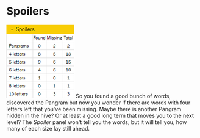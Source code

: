 # Spoilers

![Spoilers](assets/spoilers-light.png) So you found a good bunch of words, discovered the Pangram but now you wonder if there are words with four letters left that you've been missing. Maybe there is another Pangram hidden in the hive? Or at least a good long term that moves you to the next level? The *Spoiler* panel won't tell you the words, but it will tell you, how many of each size lay still ahead. 